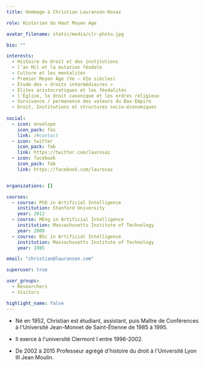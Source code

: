 ```yaml
---
title: Hommage à Christian Lauranson-Rosaz

role: Historien du Haut Moyen Age

avatar_filename: static/media/clr-photo.jpg

bio: ""

interests:
  - Histoire du droit et des institutions
  - l’an Mil et la mutation féodale
  - Culture et les mentalités
  - Premier Moyen Âge (Ve – XIe siècles)
  - Étude des « droits intermédiaires »
  - Élites aristocratiques et les féodalités
  - l'Église, le droit canonique et les ordres religieux
  - Survivance / permanence des valeurs du Bas-Empire
  - Droit, Institutions et structures socio-économiques
  
social:
  - icon: envelope
    icon_pack: fas
    link: /#contact
  - icon: twitter
    icon_pack: fab
    link: https://twitter.com/laurosaz
  - icon: facebook
    icon_pack: fab
    link: https://facebook.com/laurosaz


organizations: []

courses:
  - course: PhD in Artificial Intelligence
    institution: Stanford University
    year: 2012
  - course: MEng in Artificial Intelligence
    institution: Massachusetts Institute of Technology
    year: 2009
  - course: BSc in Artificial Intelligence
    institution: Massachusetts Institute of Technology
    year: 1985

email: "christian@lauranson.com"

superuser: true

user_groups:
  - Researchers
  - Visitors

highlight_name: false
---
```


- Né en 1952, Christian est étudiant, assistant, puis Maître de Conférences à l'Université Jean-Monnet de Saint-Étienne de 1985 à 1995.

- Il exerce à l'université Clermont I entre 1996-2002.

- De 2002 à 2015 Professeur agrégé d'histoire du droit à l'Université Lyon III Jean Moulin.
